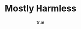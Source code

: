 ---
title: "Mostly Harmless"
bookCover: "/assets/book-covers/mostly-harmless.jpg"
slug: "mostly-harmless"
bookAuthor: "Douglas Adams"
rating: 10
done: false
amazonLink: ""
author:
  name: Rico Trebeljahr
  picture: "/assets/blog/profile.jpeg"
---
